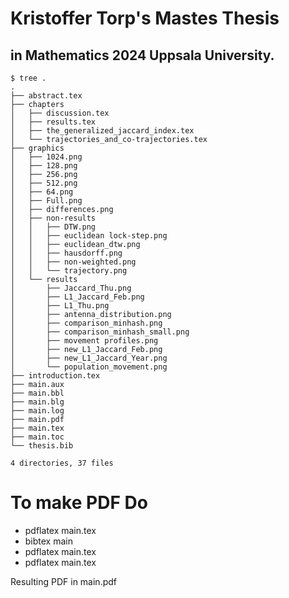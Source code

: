 # Kristoffer Torp's Mastes Thesis 

## in Mathematics 2024 Uppsala University.

```
$ tree .
.
├── abstract.tex
├── chapters
│   ├── discussion.tex
│   ├── results.tex
│   ├── the_generalized_jaccard_index.tex
│   └── trajectories_and_co-trajectories.tex
├── graphics
│   ├── 1024.png
│   ├── 128.png
│   ├── 256.png
│   ├── 512.png
│   ├── 64.png
│   ├── Full.png
│   ├── differences.png
│   ├── non-results
│   │   ├── DTW.png
│   │   ├── euclidean lock-step.png
│   │   ├── euclidean_dtw.png
│   │   ├── hausdorff.png
│   │   ├── non-weighted.png
│   │   └── trajectory.png
│   └── results
│       ├── Jaccard_Thu.png
│       ├── L1_Jaccard_Feb.png
│       ├── L1_Thu.png
│       ├── antenna_distribution.png
│       ├── comparison_minhash.png
│       ├── comparison_minhash_small.png
│       ├── movement profiles.png
│       ├── new_L1_Jaccard_Feb.png
│       ├── new_L1_Jaccard_Year.png
│       └── population_movement.png
├── introduction.tex
├── main.aux
├── main.bbl
├── main.blg
├── main.log
├── main.pdf
├── main.tex
├── main.toc
└── thesis.bib

4 directories, 37 files
```

# To make PDF Do

- pdflatex main.tex
- bibtex main
- pdflatex main.tex
- pdflatex main.tex

Resulting PDF in main.pdf
